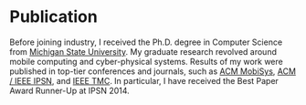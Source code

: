 # Publication

Before joining industry, I received the Ph.D. degree in Computer Science from [Michigan State University](https://msu.edu/).
My graduate research revolved around mobile computing and cyber-physical systems.
Results of my work were published in top-tier conferences and journals, such as [ACM MobiSys](https://www.sigmobile.org/mobisys/), [ACM / IEEE IPSN](https://ipsn.acm.org/), and [IEEE TMC](https://www.computer.org/csdl/journal/tm).
In particular, I have received the Best Paper Award Runner-Up at IPSN 2014.
